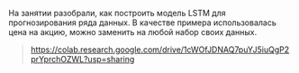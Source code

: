 На занятии разобрали, как построить модель LSTM для прогнозирования ряда данных. В качестве примера использовалась цена на акцию, можно заменить на любой набор своих данных.

> https://colab.research.google.com/drive/1cWOfJDNAQ7puYJ5iuQgP2prYprchOZWL?usp=sharing